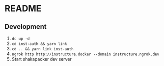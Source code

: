 # README

## Development
1. `dc up -d`
2. `cd inst-auth && yarn link`
3. `cd .. && yarn link inst-auth`
4. `ngrok http http://instructure.docker --domain instructure.ngrok.dev`
5. Start shakapacker dev server
